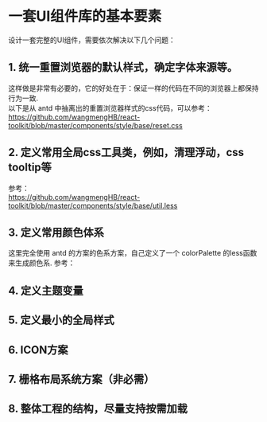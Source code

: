 # 一套UI组件库的基本要素

设计一套完整的UI组件，需要依次解决以下几个问题：

## 1. 统一重置浏览器的默认样式，确定字体来源等。  
这样做是非常有必要的，它的好处在于：保证一样的代码在不同的浏览器上都保持行为一致.  
以下是从 antd 中抽离出的重置浏览器样式的css代码，可以参考：https://github.com/wangmengHB/react-toolkit/blob/master/components/style/base/reset.css

## 2. 定义常用全局css工具类，例如，清理浮动，css tooltip等
参考：  
https://github.com/wangmengHB/react-toolkit/blob/master/components/style/base/util.less

## 3. 定义常用颜色体系
这里完全使用 antd 的方案的色系方案，自己定义了一个 colorPalette 的less函数来生成颜色系.
参考： 

## 4. 定义主题变量 

## 5. 定义最小的全局样式

## 6. ICON方案

## 7. 栅格布局系统方案（非必需）


## 8. 整体工程的结构，尽量支持按需加载




